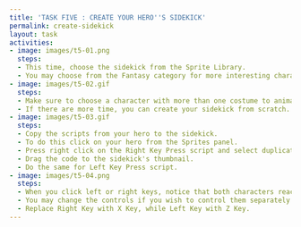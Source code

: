 ```yaml
---
title: 'TASK FIVE : CREATE YOUR HERO''S SIDEKICK'
permalink: create-sidekick
layout: task
activities:
- image: images/t5-01.png
  steps:
  - This time, choose the sidekick from the Sprite Library.
  - You may choose from the Fantasy category for more interesting characters.
- image: images/t5-02.gif
  steps:
  - Make sure to choose a character with more than one costume to animate.
  - If there are more time, you can create your sidekick from scratch.
- image: images/t5-03.gif
  steps:
  - Copy the scripts from your hero to the sidekick.
  - To do this click on your hero from the Sprites panel.
  - Press right click on the Right Key Press script and select duplicate.
  - Drag the code to the sidekick's thumbnail.
  - Do the same for Left Key Press script.
- image: images/t5-04.png
  steps:
  - When you click left or right keys, notice that both characters react.
  - You may change the controls if you wish to control them separately.
  - Replace Right Key with X Key, while Left Key with Z Key.
---
```


